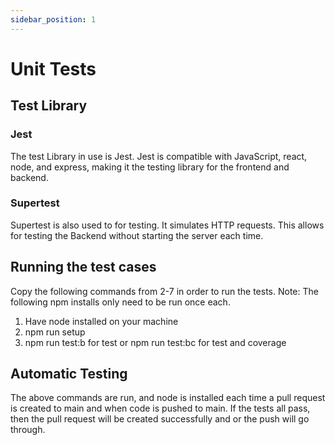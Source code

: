 ```yaml
---
sidebar_position: 1
---
```

# Unit Tests
## Test Library

### Jest
The test Library in use is Jest. Jest is compatible with JavaScript, react, node, and express, making it the testing library for the frontend and backend. 

### Supertest
Supertest is also used to for testing. It simulates HTTP requests. This allows for testing the Backend without starting the server each time.

## Running the test cases
Copy the following commands from 2-7 in order to run the tests.
Note: The following npm installs only need to be run once each.
1. Have node installed on your machine
2. npm run setup
3. npm run test:b for test or npm run test:bc for test and coverage

## Automatic Testing
The above commands are run, and node is installed each time a pull request is created to main and when code is pushed to main. If the tests all pass, then the pull request will be created successfully and or the push will go through. 
